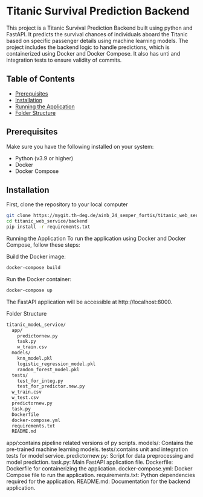 # Titanic Survival Prediction Backend

This project is a Titanic Survival Prediction Backend built using python and FastAPI. It predicts the survival chances of individuals aboard the Titanic based on specific passenger details using machine learning models. The project includes the backend logic to handle predictions, which is containerized using Docker and Docker Compose. It also has unti and integration tests to ensure validity of commits.

## Table of Contents

- [Prerequisites](#prerequisites)
- [Installation](#installation)
- [Running the Application](#running-the-application)
- [Folder Structure](#folder-structure)

## Prerequisites

Make sure you have the following installed on your system:

- Python (v3.9 or higher)
- Docker
- Docker Compose

## Installation

First, clone the repository to your local computer

```bash
git clone https://mygit.th-deg.de/ainb_24_semper_fortis/titanic_web_service.git
cd titanic_web_service/backend
pip install -r requirements.txt
```

Running the Application
To run the application using Docker and Docker Compose, follow these steps:

Build the Docker image:

```bash
docker-compose build
```
Run the Docker container:

```bash
docker-compose up
```

The FastAPI application will be accessible at http://localhost:8000.

Folder Structure

```bash
titanic_modeL_service/
  app/
    predictornew.py
    task.py
    w_train.csv
  models/
    knn_model.pkl
    logistic_regression_model.pkl
    random_forest_model.pkl
  tests/
    test_for_integ.py
    test_for_predictor.new.py  
  w_train.csv
  w_test.csv
  predictornew.py
  task.py
  Dockerfile
  docker-compose.yml
  requirements.txt
  README.md

```
app/:contains pipeline related versions of py scripts. 
models/: Contains the pre-trained machine learning models. 
tests/:contains unit and integration tests for model service. 
predictornew.py: Script for data preprocessing and model prediction. 
task.py: Main FastAPI application file. 
Dockerfile: Dockerfile for containerizing the application. 
docker-compose.yml: Docker Compose file to run the application. 
requirements.txt: Python dependencies required for the application. 
README.md: Documentation for the backend application. 

